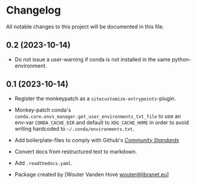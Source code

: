 # Changelog

All notable changes to this project will be documented in this file.


## 0.2 (2023-10-14)

- Do not issue a user-warning if conda is not installed in the same python-environment.


## 0.1 (2023-10-14)

- Register the monkeypatch as a ``sitecustomize-entrypoints``-plugin.

- Monkey-patch conda's ``conda.core.envs_manager.get_user_environments_txt_file``
  to use an env-var ``CONDA_CACHE_DIR`` and default to ``XDG_CACHE_HOME`` in order
  to avoid writing hardcoded to ``~/.conda/environments.txt``.

- Add boilerplate-files to comply with Github's [_Community Standards_](https://github.com/libranet/autoadd-bindir/community)

- Convert docs from restructured text to markdown.

- Add ``.readthedocs.yaml``.

- Package created by [Wouter Vanden Hove <wouter@libranet.eu>]
